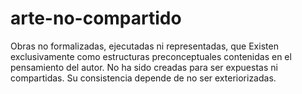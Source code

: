 # arte-no-compartido
Obras no formalizadas, ejecutadas ni representadas, que Existen exclusivamente como estructuras preconceptuales contenidas en el pensamiento del autor. No ha sido creadas para ser expuestas ni compartidas. Su consistencia depende de no ser exteriorizadas.
